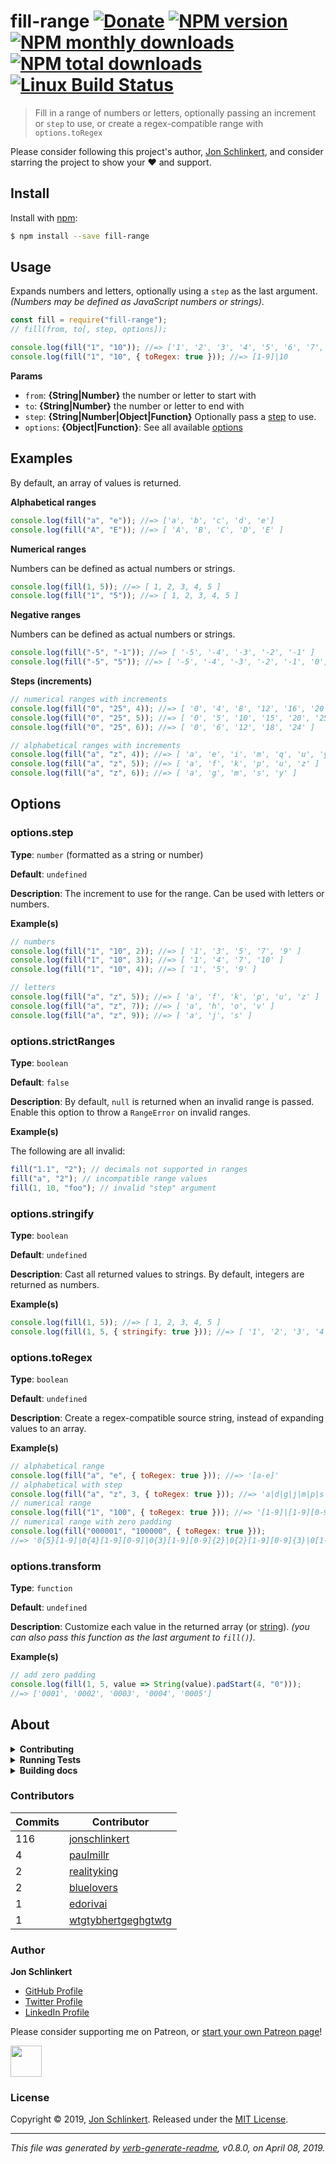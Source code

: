 # fill-range [![Donate](https://img.shields.io/badge/Donate-PayPal-green.svg)](https://www.paypal.com/cgi-bin/webscr?cmd=_s-xclick&hosted_button_id=W8YFZ425KND68) [![NPM version](https://img.shields.io/npm/v/fill-range.svg?style=flat)](https://www.npmjs.com/package/fill-range) [![NPM monthly downloads](https://img.shields.io/npm/dm/fill-range.svg?style=flat)](https://npmjs.org/package/fill-range) [![NPM total downloads](https://img.shields.io/npm/dt/fill-range.svg?style=flat)](https://npmjs.org/package/fill-range) [![Linux Build Status](https://img.shields.io/travis/jonschlinkert/fill-range.svg?style=flat&label=Travis)](https://travis-ci.org/jonschlinkert/fill-range)

> Fill in a range of numbers or letters, optionally passing an increment or `step` to use, or create a regex-compatible range with `options.toRegex`

Please consider following this project's author, [Jon Schlinkert](https://github.com/jonschlinkert), and consider starring the project to show your :heart: and support.

## Install

Install with [npm](https://www.npmjs.com/):

```sh
$ npm install --save fill-range
```

## Usage

Expands numbers and letters, optionally using a `step` as the last argument. _(Numbers may be defined as JavaScript numbers or strings)_.

```js
const fill = require("fill-range");
// fill(from, to[, step, options]);

console.log(fill("1", "10")); //=> ['1', '2', '3', '4', '5', '6', '7', '8', '9', '10']
console.log(fill("1", "10", { toRegex: true })); //=> [1-9]|10
```

**Params**

- `from`: **{String|Number}** the number or letter to start with
- `to`: **{String|Number}** the number or letter to end with
- `step`: **{String|Number|Object|Function}** Optionally pass a [step](#optionsstep) to use.
- `options`: **{Object|Function}**: See all available [options](#options)

## Examples

By default, an array of values is returned.

**Alphabetical ranges**

```js
console.log(fill("a", "e")); //=> ['a', 'b', 'c', 'd', 'e']
console.log(fill("A", "E")); //=> [ 'A', 'B', 'C', 'D', 'E' ]
```

**Numerical ranges**

Numbers can be defined as actual numbers or strings.

```js
console.log(fill(1, 5)); //=> [ 1, 2, 3, 4, 5 ]
console.log(fill("1", "5")); //=> [ 1, 2, 3, 4, 5 ]
```

**Negative ranges**

Numbers can be defined as actual numbers or strings.

```js
console.log(fill("-5", "-1")); //=> [ '-5', '-4', '-3', '-2', '-1' ]
console.log(fill("-5", "5")); //=> [ '-5', '-4', '-3', '-2', '-1', '0', '1', '2', '3', '4', '5' ]
```

**Steps (increments)**

```js
// numerical ranges with increments
console.log(fill("0", "25", 4)); //=> [ '0', '4', '8', '12', '16', '20', '24' ]
console.log(fill("0", "25", 5)); //=> [ '0', '5', '10', '15', '20', '25' ]
console.log(fill("0", "25", 6)); //=> [ '0', '6', '12', '18', '24' ]

// alphabetical ranges with increments
console.log(fill("a", "z", 4)); //=> [ 'a', 'e', 'i', 'm', 'q', 'u', 'y' ]
console.log(fill("a", "z", 5)); //=> [ 'a', 'f', 'k', 'p', 'u', 'z' ]
console.log(fill("a", "z", 6)); //=> [ 'a', 'g', 'm', 's', 'y' ]
```

## Options

### options.step

**Type**: `number` (formatted as a string or number)

**Default**: `undefined`

**Description**: The increment to use for the range. Can be used with letters or numbers.

**Example(s)**

```js
// numbers
console.log(fill("1", "10", 2)); //=> [ '1', '3', '5', '7', '9' ]
console.log(fill("1", "10", 3)); //=> [ '1', '4', '7', '10' ]
console.log(fill("1", "10", 4)); //=> [ '1', '5', '9' ]

// letters
console.log(fill("a", "z", 5)); //=> [ 'a', 'f', 'k', 'p', 'u', 'z' ]
console.log(fill("a", "z", 7)); //=> [ 'a', 'h', 'o', 'v' ]
console.log(fill("a", "z", 9)); //=> [ 'a', 'j', 's' ]
```

### options.strictRanges

**Type**: `boolean`

**Default**: `false`

**Description**: By default, `null` is returned when an invalid range is passed. Enable this option to throw a `RangeError` on invalid ranges.

**Example(s)**

The following are all invalid:

```js
fill("1.1", "2"); // decimals not supported in ranges
fill("a", "2"); // incompatible range values
fill(1, 10, "foo"); // invalid "step" argument
```

### options.stringify

**Type**: `boolean`

**Default**: `undefined`

**Description**: Cast all returned values to strings. By default, integers are returned as numbers.

**Example(s)**

```js
console.log(fill(1, 5)); //=> [ 1, 2, 3, 4, 5 ]
console.log(fill(1, 5, { stringify: true })); //=> [ '1', '2', '3', '4', '5' ]
```

### options.toRegex

**Type**: `boolean`

**Default**: `undefined`

**Description**: Create a regex-compatible source string, instead of expanding values to an array.

**Example(s)**

```js
// alphabetical range
console.log(fill("a", "e", { toRegex: true })); //=> '[a-e]'
// alphabetical with step
console.log(fill("a", "z", 3, { toRegex: true })); //=> 'a|d|g|j|m|p|s|v|y'
// numerical range
console.log(fill("1", "100", { toRegex: true })); //=> '[1-9]|[1-9][0-9]|100'
// numerical range with zero padding
console.log(fill("000001", "100000", { toRegex: true }));
//=> '0{5}[1-9]|0{4}[1-9][0-9]|0{3}[1-9][0-9]{2}|0{2}[1-9][0-9]{3}|0[1-9][0-9]{4}|100000'
```

### options.transform

**Type**: `function`

**Default**: `undefined`

**Description**: Customize each value in the returned array (or [string](#optionstoRegex)). _(you can also pass this function as the last argument to `fill()`)_.

**Example(s)**

```js
// add zero padding
console.log(fill(1, 5, value => String(value).padStart(4, "0")));
//=> ['0001', '0002', '0003', '0004', '0005']
```

## About

<details>
<summary><strong>Contributing</strong></summary>

Pull requests and stars are always welcome. For bugs and feature requests, [please create an issue](../../issues/new).

</details>

<details>
<summary><strong>Running Tests</strong></summary>

Running and reviewing unit tests is a great way to get familiarized with a library and its API. You can install dependencies and run tests with the following command:

```sh
$ npm install && npm test
```

</details>

<details>
<summary><strong>Building docs</strong></summary>

_(This project's readme.md is generated by [verb](https://github.com/verbose/verb-generate-readme), please don't edit the readme directly. Any changes to the readme must be made in the [.verb.md](.verb.md) readme template.)_

To generate the readme, run the following command:

```sh
$ npm install -g verbose/verb#dev verb-generate-readme && verb
```

</details>

### Contributors

| **Commits** | **Contributor**                                               |
| ----------- | ------------------------------------------------------------- |
| 116         | [jonschlinkert](https://github.com/jonschlinkert)             |
| 4           | [paulmillr](https://github.com/paulmillr)                     |
| 2           | [realityking](https://github.com/realityking)                 |
| 2           | [bluelovers](https://github.com/bluelovers)                   |
| 1           | [edorivai](https://github.com/edorivai)                       |
| 1           | [wtgtybhertgeghgtwtg](https://github.com/wtgtybhertgeghgtwtg) |

### Author

**Jon Schlinkert**

- [GitHub Profile](https://github.com/jonschlinkert)
- [Twitter Profile](https://twitter.com/jonschlinkert)
- [LinkedIn Profile](https://linkedin.com/in/jonschlinkert)

Please consider supporting me on Patreon, or [start your own Patreon page](https://patreon.com/invite/bxpbvm)!

<a href="https://www.patreon.com/jonschlinkert">
<img src="https://c5.patreon.com/external/logo/become_a_patron_button@2x.png" height="50">
</a>

### License

Copyright © 2019, [Jon Schlinkert](https://github.com/jonschlinkert).
Released under the [MIT License](LICENSE).

---

_This file was generated by [verb-generate-readme](https://github.com/verbose/verb-generate-readme), v0.8.0, on April 08, 2019._
